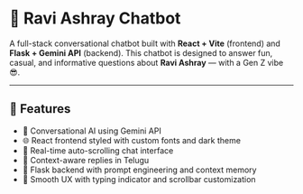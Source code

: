 # 💬 Ravi Ashray Chatbot

A full-stack conversational chatbot built with **React + Vite** (frontend) and **Flask + Gemini API** (backend). This chatbot is designed to answer fun, casual, and informative questions about **Ravi Ashray** — with a Gen Z vibe 😎.

---

## 🚀 Features

- 🤖 Conversational AI using Gemini API
- 🌐 React frontend styled with custom fonts and dark theme
- 🔄 Real-time auto-scrolling chat interface
- 🧠 Context-aware replies in Telugu 
- 🎯 Flask backend with prompt engineering and context memory
- 💅 Smooth UX with typing indicator and scrollbar customization



